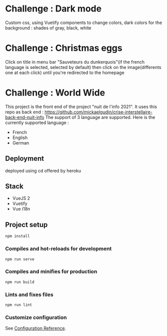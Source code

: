 # Challenge : Dark mode
Custom css, using Vuetify components to change colors, dark colors for the background : shades of gray, black, white

# Challenge : Christmas eggs
Click on title in menu bar "Sauveteurs du dunkerquois"(if the french language is selected, selected by default)
then click on the image(differents one at each click) until you're redirected to the homepage

# Challenge : World Wide

This project is the front end of the project "nuit de l'info 2021". It uses this repo as back end : https://github.com/mickaelgudin/crise-interstellaire-back-end-nuit-info
The support of 3 language are supported. 
Here is the currently supported language : 
- French
- English
- German

## Deployment
deployed using cd offered by heroku

## Stack
- VueJS 2
- Vuetify
- Vue i18n

## Project setup
```
npm install
```

### Compiles and hot-reloads for development
```
npm run serve
```

### Compiles and minifies for production
```
npm run build
```

### Lints and fixes files
```
npm run lint
```

### Customize configuration
See [Configuration Reference](https://cli.vuejs.org/config/).
